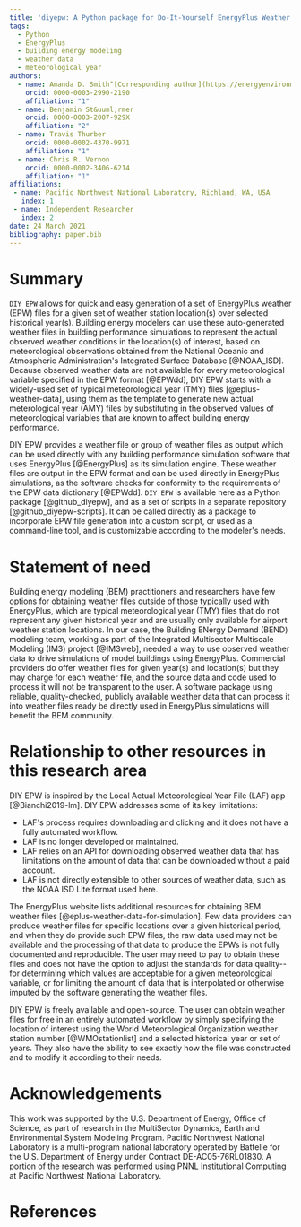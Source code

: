 ```yaml
---
title: 'diyepw: A Python package for Do-It-Yourself EnergyPlus Weather files'
tags:
  - Python
  - EnergyPlus
  - building energy modeling
  - weather data
  - meteorological year
authors:
  - name: Amanda D. Smith^[Corresponding author](https://energyenvironment.pnnl.gov/staff/staff_info.asp?staff_num=3681)
    orcid: 0000-0003-2990-2190
    affiliation: "1"
  - name: Benjamin St&uuml;rmer
    orcid: 0000-0003-2007-929X
    affiliation: "2"
  - name: Travis Thurber
    orcid: 0000-0002-4370-9971
    affiliation: "1"
  - name: Chris R. Vernon
    orcid: 0000-0002-3406-6214
    affiliation: "1"
affiliations:
 - name: Pacific Northwest National Laboratory, Richland, WA, USA
   index: 1
 - name: Independent Researcher
   index: 2
date: 24 March 2021
bibliography: paper.bib
---
```


# Summary

`DIY EPW` allows for quick and easy generation of a set of EnergyPlus weather (EPW) files for a given set of weather station location(s) over selected historical year(s). Building energy modelers can use these auto-generated weather files in building performance simulations to represent the actual observed weather conditions in the location(s) of interest, based on meteorological observations obtained from the National Oceanic and Atmospheric Administration's Integrated Surface Database [@NOAA_ISD]. Because observed weather data are not available for every meteorological variable specified in the EPW format  [@EPWdd], DIY EPW starts with a widely-used set of typical meteorological year (TMY) files [@eplus-weather-data], using them as the template to generate new actual meterological year (AMY) files by substituting in the observed values of meteorological variables that are known to affect building energy performance.

DIY EPW provides a weather file or group of weather files as output which can be used directly with any building performance simulation software that uses EnergyPlus [@EnergyPlus] as its simulation engine. These weather files are output in the EPW format and can be used directly in EnergyPlus simulations, as the software checks for conformity to the requirements of the EPW data dictionary [@EPWdd]. `DIY EPW` is available here as a Python package [@github_diyepw], and as a set of scripts in a separate repository [@github_diyepw-scripts]. It can be called directly as a package to incorporate EPW file generation into a custom script, or used as a command-line tool, and is customizable according to the modeler's needs.

# Statement of need

Building energy modeling (BEM) practitioners and researchers have few options for obtaining weather files outside of those typically used with EnergyPlus, which are typical meteorological year (TMY) files that do not represent any given historical year and are usually only available for airport weather station locations.  In our case, the Building ENergy Demand (BEND) modeling team, working as part of the Integrated Multisector Multiscale Modeling (IM3) project [@IM3web], needed a way to use observed weather data to drive simulations of model buildings using EnergyPlus. Commercial providers do offer weather files for given year(s) and location(s) but they may charge for each weather file, and the source data and code used to process it will not be transparent to the user. A software package using reliable, quality-checked, publicly available weather data that can process it into weather files ready be directly used in EnergyPlus simulations will benefit the BEM community. 

# Relationship to other resources in this research area

DIY EPW is inspired by the Local Actual Meteorological Year File (LAF) app [@Bianchi2019-lm]. DIY EPW addresses some of its key limitations: 

- LAF's process requires downloading and clicking and it does not have a fully automated workflow.
- LAF is no longer developed or maintained.
- LAF relies on an API for downloading observed weather data that has limitations on the amount of data that can be downloaded without a paid account.
- LAF is not directly extensible to other sources of weather data, such as the NOAA ISD Lite format used here.

The EnergyPlus website lists additional resources for obtaining BEM weather files [@eplus-weather-data-for-simulation]. Few data providers can produce weather files for specific locations over a given historical period, and when they do provide such EPW files, the raw data used may not be available and the processing of that data to produce the EPWs is not fully documented and reproducible. The user may need to pay to obtain these files and does not have the option to adjust the standards for data quality--for determining which values are acceptable for a given meteorological variable, or for limiting the amount of data that is interpolated or otherwise imputed by the software generating the weather files. 

DIY EPW is freely available and open-source. The user can obtain weather files for free in an entirely automated workflow by simply specifying the location of interest using the World Meteorological Organization weather station number [@WMOstationlist] and a selected historical year or set of years. They also have the ability to see exactly how the file was constructed and to modify it according to their needs.

# Acknowledgements

This work was supported by the U.S. Department of Energy, Office of Science, as part of research in the MultiSector Dynamics, Earth and Environmental System Modeling Program. Pacific Northwest National Laboratory is a multi-program national laboratory operated by Battelle for the U.S. Department of Energy under Contract DE-AC05-76RL01830. A portion of the research was performed using PNNL Institutional Computing at Pacific Northwest National Laboratory. 

# References
